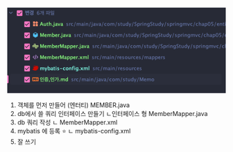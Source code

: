 ![img_8.png](img_8.png)

1. 객체를 먼저 만들어 (엔터티) MEMBER.java
2. db에서 쓸 쿼리 인터페이스 만들기
   ㄴ인터페이스 형 MemberMapper.java
3. db 쿼리 작성
     ㄴ MemberMapper.xml
4. mybatis 에 등록 ⭐️
     ㄴ mybatis-config.xml
5. 잘 쓰기



